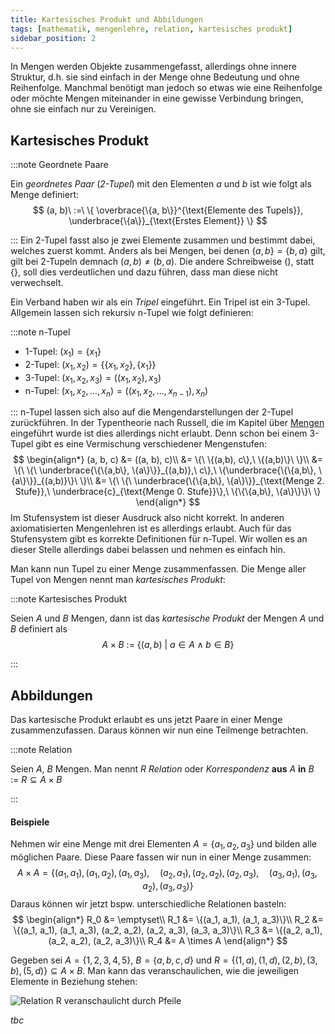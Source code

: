```yaml
---
title: Kartesisches Produkt und Abbildungen
tags: [mathematik, mengenlehre, relation, kartesisches produkt]
sidebar_position: 2
---
```


In Mengen werden Objekte zusammengefasst, allerdings ohne innere Struktur,
d.h. sie sind einfach in der Menge ohne Bedeutung und ohne Reihenfolge.
Manchmal benötigt man jedoch so etwas wie eine Reihenfolge oder 
möchte Mengen miteinander in eine gewisse Verbindung bringen, ohne sie einfach nur zu Vereinigen.

## Kartesisches Produkt
:::note Geordnete Paare

Ein *geordnetes Paar* (*2-Tupel*) mit den Elementen $a$ und $b$ ist wie folgt als Menge definiert:
$$
    (a, b)\ :=\ \{ \overbrace{\{a, b\}}^{\text{Elemente des Tupels}}, \underbrace{\{a\}}_{\text{Erstes Element}} \}
$$ 

:::
Ein 2-Tupel fasst also je zwei Elemente zusammen und bestimmt dabei, welches zuerst kommt.
Anders als bei Mengen, bei denen $\{a,b\} = \{b,a\}$ gilt, gilt bei 2-Tupeln demnach $(a,b) \ne (b,a)$.
Die andere Schreibweise $()$, statt $\{\}$, soll dies verdeutlichen und dazu führen, dass man diese nicht verwechselt.

Ein Verband haben wir als ein *Tripel* eingeführt.
Ein Tripel ist ein 3-Tupel.
Allgemein lassen sich rekursiv n-Tupel wie folgt definieren:

:::note n-Tupel

- 1-Tupel: $(x_1) = \{ x_1 \}$
- 2-Tupel: $(x_1, x_2) = \{ \{x_1, x_2\}, \{x_1\} \}$
- 3-Tupel: $(x_1, x_2, x_3) = ((x_1, x_2), x_3)$
- n-Tupel: $(x_1, x_2, \dots, x_n) = ((x_1, x_2, \dots, x_{n-1}), x_n)$

:::
n-Tupel lassen sich also auf die Mengendarstellungen der 2-Tupel zurückführen.
In der Typentheorie nach Russell, die im Kapitel über [Mengen](../mengen) eingeführt wurde ist dies allerdings nicht erlaubt.
Denn schon bei einem 3-Tupel gibt es eine Vermischung verschiedener Mengenstufen:
$$
    \begin{align*}
        (a, b, c)   &= ((a, b), c)\\
                    &= \{\ \{(a,b), c\},\ \{(a,b)\}\ \}\\
                    &= \{\ \{\ \underbrace{\{\{a,b\}, \{a\}\}}_{(a,b)},\ c\},\ \{\underbrace{\{\{a,b\}, \{a\}\}}_{(a,b)}\}\ \}\\
                    &= \{\ \{\ \underbrace{\{\{a,b\}, \{a\}\}}_{\text{Menge 2. Stufe}},\ \underbrace{c}_{\text{Menge 0. Stufe}}\},\ \{\{\{a,b\}, \{a\}\}\}\ \}
    \end{align*}
$$
Im Stufensystem ist dieser Ausdruck also nicht korrekt.
In anderen axiomatisierten Mengenlehren ist es allerdings erlaubt.
Auch für das Stufensystem gibt es korrekte Definitionen für n-Tupel.
Wir wollen es an dieser Stelle allerdings dabei belassen und nehmen es einfach hin.

Man kann nun Tupel zu einer Menge zusammenfassen.
Die Menge aller Tupel von Mengen nennt man *kartesisches Produkt*:

:::note Kartesisches Produkt

Seien $A$ und $B$ Mengen, dann ist das *kartesische Produkt* der Mengen $A$ und $B$ definiert als
$$
    A \times B\ :=\ \{ (a,b)\ |\ a \in A \wedge b \in B \}
$$

:::

## Abbildungen
Das kartesische Produkt erlaubt es uns jetzt Paare in einer Menge zusammenzufassen.
Daraus können wir nun eine Teilmenge betrachten.

:::note Relation

Seien $A$, $B$ Mengen.
Man nennt $R$ *Relation* oder *Korrespondenz* __aus__ $A$ __in__ $B$ $:=\ R \subseteq A \times B$

:::

#### Beispiele
Nehmen wir eine Menge mit drei Elementen $A = \{a_1, a_2, a_3\}$ und bilden alle möglichen Paare.
Diese Paare fassen wir nun in einer Menge zusammen: 
$$
    A \times A = \{(a_1, a_1), (a_1, a_2), (a_1, a_3),\quad (a_2, a_1), (a_2, a_2), (a_2, a_3),\quad (a_3, a_1), (a_3, a_2), (a_3, a_3)\}
$$
Daraus können wir jetzt bspw. unterschiedliche Relationen basteln:
$$
    \begin{align*}
        R_0 &= \emptyset\\
        R_1 &= \{(a_1, a_1), (a_1, a_3)\}\\
        R_2 &= \{(a_1, a_1), (a_1, a_3), (a_2, a_2), (a_2, a_3), (a_3, a_3)\}\\
        R_3 &= \{(a_2, a_1), (a_2, a_2), (a_2, a_3)\}\\
        R_4 &= A \times A
    \end{align*}
$$

Gegeben sei $A = \{1, 2, 3, 4, 5\}$, $B = \{a, b, c, d\}$ und $R = \{(1, a), (1,d), (2, b), (3, b), (5, d)\} \subseteq A \times B$.
Man kann das veranschaulichen, wie die jeweiligen Elemente in Beziehung stehen:

![Relation R veranschaulicht durch Pfeile](/img/mathematik/mengenlehre/relationen/relation.png)

*tbc*